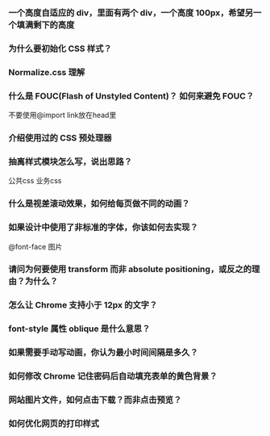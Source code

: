 ### 一个高度自适应的 div，里面有两个 div，一个高度 100px，希望另一个填满剩下的高度


### 为什么要初始化 CSS 样式？


### Normalize.css 理解


### 什么是 FOUC(Flash of Unstyled Content)？ 如何来避免 FOUC？
不要使用@import
link放在head里

### 介绍使用过的 CSS 预处理器


### 抽离样式模块怎么写，说出思路？
公共css
业务css

### 什么是视差滚动效果，如何给每页做不同的动画？


### 如果设计中使用了非标准的字体，你该如何去实现？
@font-face
图片

### 请问为何要使用 transform 而非 absolute positioning，或反之的理由？为什么？


### 怎么让 Chrome 支持小于 12px 的文字？


### font-style 属性 oblique 是什么意思？


### 如果需要手动写动画，你认为最小时间间隔是多久？


### 如何修改 Chrome 记住密码后自动填充表单的黄色背景？


### 网站图片文件，如何点击下载？而非点击预览？


### 如何优化网页的打印样式
